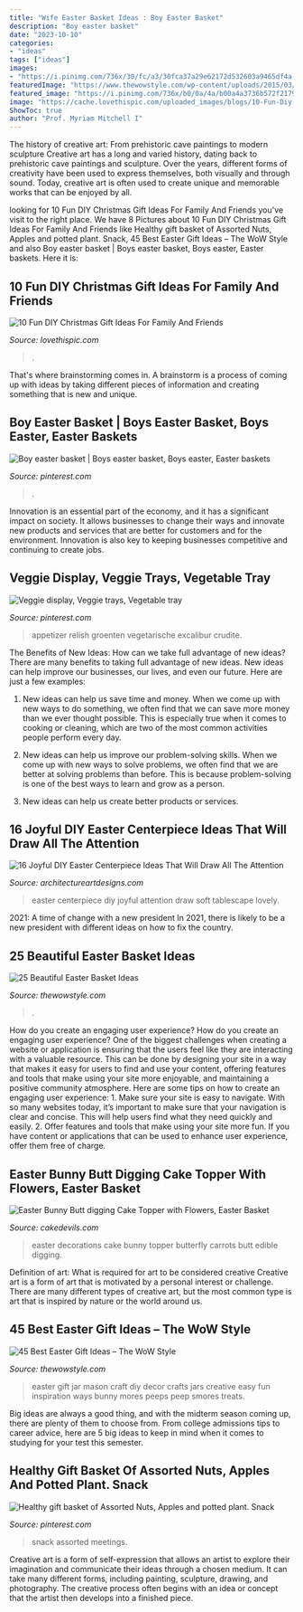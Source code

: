 ```yaml
---
title: "Wife Easter Basket Ideas : Boy Easter Basket"
description: "Boy easter basket"
date: "2023-10-10"
categories:
- "ideas"
tags: ["ideas"]
images:
- "https://i.pinimg.com/736x/30/fc/a3/30fca37a29e62172d532603a9465df4a--relish-tray-ideas-veggie-display-easter-fruit-display.jpg"
featuredImage: "https://www.thewowstyle.com/wp-content/uploads/2015/03/img_1030easter-basket-ideas.jpg"
featured_image: "https://i.pinimg.com/736x/b0/0a/4a/b00a4a3736b572f21797446a6b9fd7d8.jpg"
image: "https://cache.lovethispic.com/uploaded_images/blogs/10-Fun-Diy-Christmas-Gift-Ideas-For-Family-And-Friends-49212-5.jpg"
ShowToc: true
author: "Prof. Myriam Mitchell I"
---
```



The history of creative art: From prehistoric cave paintings to modern sculpture
Creative art has a long and varied history, dating back to prehistoric cave paintings and sculpture. Over the years, different forms of creativity have been used to express themselves, both visually and through sound. Today, creative art is often used to create unique and memorable works that can be enjoyed by all.

	

		
looking for 10 Fun DIY Christmas Gift Ideas For Family And Friends you've visit to the right place. We have 8 Pictures about 10 Fun DIY Christmas Gift Ideas For Family And Friends like Healthy gift basket of Assorted Nuts, Apples and potted plant. Snack, 45 Best Easter Gift Ideas – The WoW Style and also Boy easter basket | Boys easter basket, Boys easter, Easter baskets. Here it is:
		
    
## 10 Fun DIY Christmas Gift Ideas For Family And Friends

<img loading=lazy src="https://cache.lovethispic.com/uploaded_images/blogs/10-Fun-Diy-Christmas-Gift-Ideas-For-Family-And-Friends-49212-5.jpg" onerror="this.onerror=null;this.src='https://tse1.mm.bing.net/th?id=OIP.FJmSC8Bf-_HgZr9240DMIAHaLH&amp;pid=15.1';" alt="10 Fun DIY Christmas Gift Ideas For Family And Friends">

_Source: lovethispic.com_

>. 

	

That's where brainstorming comes in. A brainstorm is a process of coming up with ideas by taking different pieces of information and creating something that is new and unique.

    
## Boy Easter Basket | Boys Easter Basket, Boys Easter, Easter Baskets

<img loading=lazy src="https://i.pinimg.com/736x/c5/21/56/c521560627b0867be6390f599febb2b2.jpg" onerror="this.onerror=null;this.src='https://tse1.mm.bing.net/th?id=OIP.V3_uva_zId7nEo0EHunEXgHaMJ&amp;pid=15.1';" alt="Boy easter basket | Boys easter basket, Boys easter, Easter baskets">

_Source: pinterest.com_

>. 

	

Innovation is an essential part of the economy, and it has a significant impact on society. It allows businesses to change their ways and innovate new products and services that are better for customers and for the environment. Innovation is also key to keeping businesses competitive and continuing to create jobs.

    
## Veggie Display, Veggie Trays, Vegetable Tray

<img loading=lazy src="https://i.pinimg.com/736x/30/fc/a3/30fca37a29e62172d532603a9465df4a--relish-tray-ideas-veggie-display-easter-fruit-display.jpg" onerror="this.onerror=null;this.src='https://tse2.mm.bing.net/th?id=OIP.9Vl8O5-q9gClohli0YkZ3wHaJ3&amp;pid=15.1';" alt="Veggie display, Veggie trays, Vegetable tray">

_Source: pinterest.com_

>appetizer relish groenten vegetarische excalibur crudite. 

	

The Benefits of New Ideas: How can we take full advantage of new ideas?
There are many benefits to taking full advantage of new ideas. New ideas can help improve our businesses, our lives, and even our future. Here are just a few examples:
1. New ideas can help us save time and money. When we come up with new ways to do something, we often find that we can save more money than we ever thought possible. This is especially true when it comes to cooking or cleaning, which are two of the most common activities people perform every day.

2. New ideas can help us improve our problem-solving skills. When we come up with new ways to solve problems, we often find that we are better at solving problems than before. This is because problem-solving is one of the best ways to learn and grow as a person.

3. New ideas can help us create better products or services.

    
## 16 Joyful DIY Easter Centerpiece Ideas That Will Draw All The Attention

<img loading=lazy src="https://www.architectureartdesigns.com/wp-content/uploads/2020/03/16-Joyful-DIY-Easter-Centerpiece-Ideas-That-Will-Draw-All-The-Attention-15.jpg" onerror="this.onerror=null;this.src='https://tse3.mm.bing.net/th?id=OIP.bINoJwb90TMDLODCGIg0zAHaLE&amp;pid=15.1';" alt="16 Joyful DIY Easter Centerpiece Ideas That Will Draw All The Attention">

_Source: architectureartdesigns.com_

>easter centerpiece diy joyful attention draw soft tablescape lovely. 

	

2021: A time of change with a new president
In 2021, there is likely to be a new president with different ideas on how to fix the country.

    
## 25 Beautiful Easter Basket Ideas

<img loading=lazy src="https://www.thewowstyle.com/wp-content/uploads/2015/03/img_1030easter-basket-ideas.jpg" onerror="this.onerror=null;this.src='https://tse2.mm.bing.net/th?id=OIP.UNEaQFHz6ti-grdwgZyPkgHaJ4&amp;pid=15.1';" alt="25 Beautiful Easter Basket Ideas">

_Source: thewowstyle.com_

>. 

	

How do you create an engaging user experience?
How do you create an engaging user experience? One of the biggest challenges when creating a website or application is ensuring that the users feel like they are interacting with a valuable resource. This can be done by designing your site in a way that makes it easy for users to find and use your content, offering features and tools that make using your site more enjoyable, and maintaining a positive community atmosphere. Here are some tips on how to create an engaging user experience: 1. Make sure your site is easy to navigate. With so many websites today, it’s important to make sure that your navigation is clear and concise. This will help users find what they need quickly and easily. 2. Offer features and tools that make using your site more fun. If you have content or applications that can be used to enhance user experience, offer them free of charge.

    
## Easter Bunny Butt Digging Cake Topper With Flowers, Easter Basket

<img loading=lazy src="http://www.cakedevils.com/uploads/1/0/9/0/10905695/s275947749466006588_p3788_i5_w640.jpeg" onerror="this.onerror=null;this.src='https://tse1.mm.bing.net/th?id=OIP.Akd0uqVnpdRWQdbykBVLNQHaIa&amp;pid=15.1';" alt="Easter Bunny Butt digging Cake Topper with Flowers, Easter Basket">

_Source: cakedevils.com_

>easter decorations cake bunny topper butterfly carrots butt edible digging. 

	

Definition of art: What is required for art to be considered creative
Creative art is a form of art that is motivated by a personal interest or challenge. There are many different types of creative art, but the most common type is art that is inspired by nature or the world around us.

    
## 45 Best Easter Gift Ideas – The WoW Style

<img loading=lazy src="http://thewowstyle.com/wp-content/uploads/2015/03/easter-mason-jar-inspiration-diy-easter-gift-ideas-creative-easter-decor-ideas-easter-craft-ideas-f08364.jpg" onerror="this.onerror=null;this.src='https://tse4.mm.bing.net/th?id=OIP.90C17pNoWJHCmDoKu9GiRgHaLH&amp;pid=15.1';" alt="45 Best Easter Gift Ideas – The WoW Style">

_Source: thewowstyle.com_

>easter gift jar mason craft diy decor crafts jars creative easy fun inspiration ways bunny mores peeps peep smores treats. 

	

Big ideas are always a good thing, and with the midterm season coming up, there are plenty of them to choose from. From college admissions tips to career advice, here are 5 big ideas to keep in mind when it comes to studying for your test this semester.

    
## Healthy Gift Basket Of Assorted Nuts, Apples And Potted Plant. Snack

<img loading=lazy src="https://i.pinimg.com/736x/b0/0a/4a/b00a4a3736b572f21797446a6b9fd7d8.jpg" onerror="this.onerror=null;this.src='https://tse1.mm.bing.net/th?id=OIP.ujwqiZEJP8PKC8fQJUhGuQHaJ6&amp;pid=15.1';" alt="Healthy gift basket of Assorted Nuts, Apples and potted plant. Snack">

_Source: pinterest.com_

>snack assorted meetings. 

	

Creative art is a form of self-expression that allows an artist to explore their imagination and communicate their ideas through a chosen medium. It can take many different forms, including painting, sculpture, drawing, and photography. The creative process often begins with an idea or concept that the artist then develops into a finished piece.

